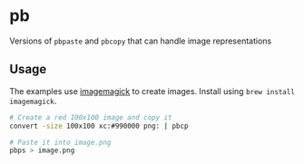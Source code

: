 # pb

Versions of `pbpaste` and `pbcopy` that can handle image representations

## Usage

The examples use [imagemagick][] to create images. Install using `brew install imagemagick`.

```sh
# Create a red 100x100 image and copy it
convert -size 100x100 xc:#990000 png: | pbcp

# Paste it into image.png
pbps > image.png
```

[imagemagick]: https://imagemagick.org/script/index.php
